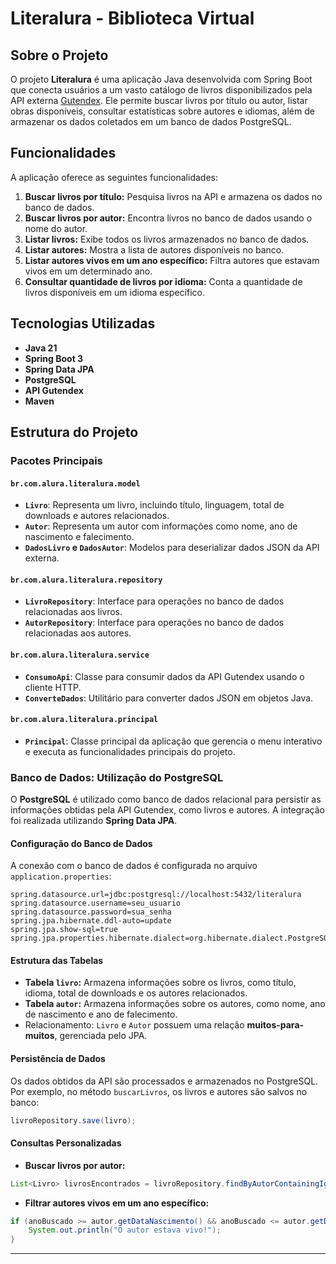 
# Literalura - Biblioteca Virtual

## Sobre o Projeto
O projeto **Literalura** é uma aplicação Java desenvolvida com Spring Boot que conecta usuários a um vasto catálogo de livros disponibilizados pela API externa [Gutendex](https://gutendex.com/). Ele permite buscar livros por título ou autor, listar obras disponíveis, consultar estatísticas sobre autores e idiomas, além de armazenar os dados coletados em um banco de dados PostgreSQL.

## Funcionalidades
A aplicação oferece as seguintes funcionalidades:

1. **Buscar livros por título:** Pesquisa livros na API e armazena os dados no banco de dados.
2. **Buscar livros por autor:** Encontra livros no banco de dados usando o nome do autor.
3. **Listar livros:** Exibe todos os livros armazenados no banco de dados.
4. **Listar autores:** Mostra a lista de autores disponíveis no banco.
5. **Listar autores vivos em um ano específico:** Filtra autores que estavam vivos em um determinado ano.
6. **Consultar quantidade de livros por idioma:** Conta a quantidade de livros disponíveis em um idioma específico.

## Tecnologias Utilizadas
- **Java 21**
- **Spring Boot 3**
- **Spring Data JPA**
- **PostgreSQL**
- **API Gutendex**
- **Maven**

## Estrutura do Projeto

### Pacotes Principais

#### `br.com.alura.literalura.model`
- **`Livro`**: Representa um livro, incluindo título, linguagem, total de downloads e autores relacionados.
- **`Autor`**: Representa um autor com informações como nome, ano de nascimento e falecimento.
- **`DadosLivro` e `DadosAutor`**: Modelos para deserializar dados JSON da API externa.

#### `br.com.alura.literalura.repository`
- **`LivroRepository`**: Interface para operações no banco de dados relacionadas aos livros.
- **`AutorRepository`**: Interface para operações no banco de dados relacionadas aos autores.

#### `br.com.alura.literalura.service`
- **`ConsumoApi`**: Classe para consumir dados da API Gutendex usando o cliente HTTP.
- **`ConverteDados`**: Utilitário para converter dados JSON em objetos Java.

#### `br.com.alura.literalura.principal`
- **`Principal`**: Classe principal da aplicação que gerencia o menu interativo e executa as funcionalidades principais do projeto.

### Banco de Dados: Utilização do PostgreSQL
O **PostgreSQL** é utilizado como banco de dados relacional para persistir as informações obtidas pela API Gutendex, como livros e autores. A integração foi realizada utilizando **Spring Data JPA**.

#### Configuração do Banco de Dados
A conexão com o banco de dados é configurada no arquivo `application.properties`:
```properties
spring.datasource.url=jdbc:postgresql://localhost:5432/literalura
spring.datasource.username=seu_usuario
spring.datasource.password=sua_senha
spring.jpa.hibernate.ddl-auto=update
spring.jpa.show-sql=true
spring.jpa.properties.hibernate.dialect=org.hibernate.dialect.PostgreSQLDialect
```

#### Estrutura das Tabelas
- **Tabela `livro`:** Armazena informações sobre os livros, como título, idioma, total de downloads e os autores relacionados.
- **Tabela `autor`:** Armazena informações sobre os autores, como nome, ano de nascimento e ano de falecimento.
- Relacionamento: `Livro` e `Autor` possuem uma relação **muitos-para-muitos**, gerenciada pelo JPA.

#### Persistência de Dados
Os dados obtidos da API são processados e armazenados no PostgreSQL. Por exemplo, no método `buscarLivros`, os livros e autores são salvos no banco:
```java
livroRepository.save(livro);
```

#### Consultas Personalizadas
- **Buscar livros por autor:**
```java
List<Livro> livrosEncontrados = livroRepository.findByAutorContainingIgnoreCase(nomeAutor);
```
- **Filtrar autores vivos em um ano específico:**
```java
if (anoBuscado >= autor.getDataNascimento() && anoBuscado <= autor.getDataFalecimento()) {
    System.out.println("O autor estava vivo!");
}
```
---
